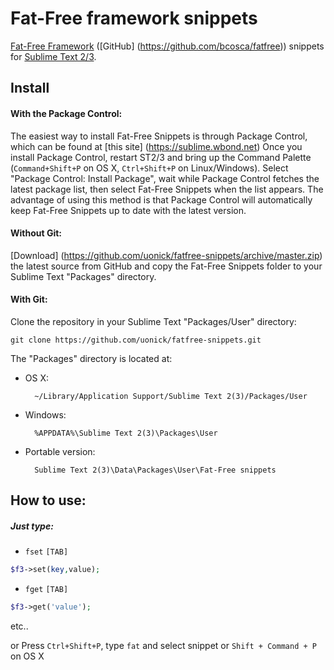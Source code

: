 Fat-Free framework snippets
============================
[Fat-Free Framework](http://fatfreeframework.com/home) ([GitHub] (https://github.com/bcosca/fatfree)) snippets for [Sublime Text 2/3](http://www.sublimetext.com/).

## Install
#### With the Package Control:
The easiest way to install Fat-Free Snippets is through Package Control, which can be found at [this site] (https://sublime.wbond.net)
Once you install Package Control, restart ST2/3 and bring up the Command Palette (`Command+Shift+P` on OS X, `Ctrl+Shift+P` on Linux/Windows). Select "Package Control: Install Package", wait while Package Control fetches the latest package list, then select Fat-Free Snippets when the list appears. The advantage of using this method is that Package Control will automatically keep Fat-Free Snippets up to date with the latest version.
#### Without Git:

[Download] (https://github.com/uonick/fatfree-snippets/archive/master.zip) the latest source from GitHub  and copy the Fat-Free Snippets folder to your Sublime Text "Packages" directory.

#### With Git:

Clone the repository in your Sublime Text "Packages/User" directory:

    git clone https://github.com/uonick/fatfree-snippets.git


The "Packages" directory is located at:

* OS X:

        ~/Library/Application Support/Sublime Text 2(3)/Packages/User

* Windows:

        %APPDATA%\Sublime Text 2(3)\Packages\User

* Portable version:

        Sublime Text 2(3)\Data\Packages\User\Fat-Free snippets

## How to use:
##### Just type:

* `fset` `[TAB]`
```php
$f3->set(key,value);
```

* `fget` `[TAB]`
```php
$f3->get('value');
```
etc..

or
Press `Ctrl+Shift+P`, type `fat` and select snippet
or `Shift + Command + P` on OS X

